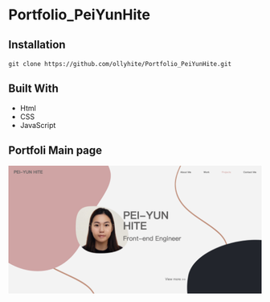 # Portfolio_PeiYunHite

## Installation

```
git clone https://github.com/ollyhite/Portfolio_PeiYunHite.git
```

## Built With

- Html
- CSS
- JavaScript

## Portfoli Main page

![Portfolio_wireframe](./assets/images/Pei-Yun%20Hite%20-%20portfolio%20pahe%20screenshot.png)

<!-- ## Portfolio Wireframe

![Portfolio_wireframe](./assets/images/portfolio_wireframe.png) -->
